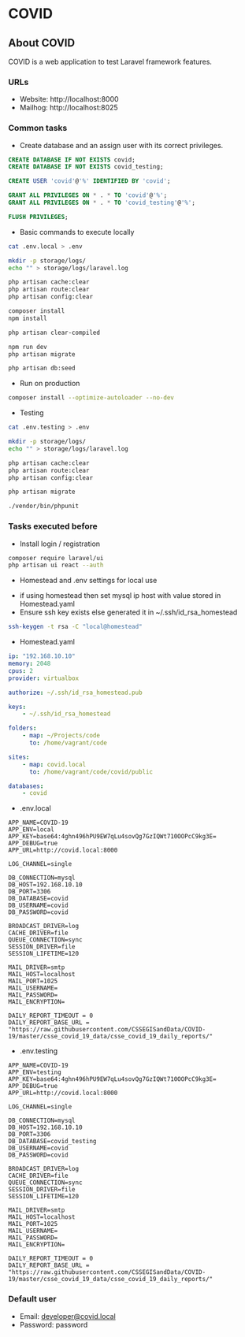 # COVID

## About COVID

COVID is a web application to test Laravel framework features.

### URLs

* Website: http://localhost:8000
* Mailhog: http://localhost:8025

### Common tasks

* Create database and an assign user with its correct privileges.
```sql
CREATE DATABASE IF NOT EXISTS covid;
CREATE DATABASE IF NOT EXISTS covid_testing;

CREATE USER 'covid'@'%' IDENTIFIED BY 'covid';

GRANT ALL PRIVILEGES ON * . * TO 'covid'@'%';
GRANT ALL PRIVILEGES ON * . * TO 'covid_testing'@'%';

FLUSH PRIVILEGES;
```

* Basic commands to execute locally
```bash
cat .env.local > .env

mkdir -p storage/logs/
echo "" > storage/logs/laravel.log

php artisan cache:clear
php artisan route:clear
php artisan config:clear

composer install
npm install

php artisan clear-compiled

npm run dev
php artisan migrate

php artisan db:seed
```

* Run on production
```bash
composer install --optimize-autoloader --no-dev
```

* Testing
```bash
cat .env.testing > .env

mkdir -p storage/logs/
echo "" > storage/logs/laravel.log

php artisan cache:clear
php artisan route:clear
php artisan config:clear

php artisan migrate

./vendor/bin/phpunit
```

### Tasks executed before

* Install login / registration
```bash
composer require laravel/ui
php artisan ui react --auth
```

* Homestead and .env settings for local use
- if using homestead then set mysql ip host with value stored in Homestead.yaml
- Ensure ssh key exists else generated it in ~/.ssh/id_rsa_homestead

```bash
ssh-keygen -t rsa -C "local@homestead"
```

* Homestead.yaml
```yaml
ip: "192.168.10.10"
memory: 2048
cpus: 2
provider: virtualbox

authorize: ~/.ssh/id_rsa_homestead.pub

keys:
    - ~/.ssh/id_rsa_homestead

folders:
    - map: ~/Projects/code
      to: /home/vagrant/code

sites:
    - map: covid.local
      to: /home/vagrant/code/covid/public

databases:
    - covid
```   

* .env.local
```dotenv
APP_NAME=COVID-19
APP_ENV=local
APP_KEY=base64:4ghn496hPU9EW7qLu4sovQg7GzIQWt710OOPcC9kg3E=
APP_DEBUG=true
APP_URL=http://covid.local:8000

LOG_CHANNEL=single

DB_CONNECTION=mysql
DB_HOST=192.168.10.10
DB_PORT=3306
DB_DATABASE=covid
DB_USERNAME=covid
DB_PASSWORD=covid

BROADCAST_DRIVER=log
CACHE_DRIVER=file
QUEUE_CONNECTION=sync
SESSION_DRIVER=file
SESSION_LIFETIME=120

MAIL_DRIVER=smtp
MAIL_HOST=localhost
MAIL_PORT=1025
MAIL_USERNAME=
MAIL_PASSWORD=
MAIL_ENCRYPTION=

DAILY_REPORT_TIMEOUT = 0
DAILY_REPORT_BASE_URL = "https://raw.githubusercontent.com/CSSEGISandData/COVID-19/master/csse_covid_19_data/csse_covid_19_daily_reports/"
```

* .env.testing
```dotenv
APP_NAME=COVID-19
APP_ENV=testing
APP_KEY=base64:4ghn496hPU9EW7qLu4sovQg7GzIQWt710OOPcC9kg3E=
APP_DEBUG=true
APP_URL=http://covid.local:8000

LOG_CHANNEL=single

DB_CONNECTION=mysql
DB_HOST=192.168.10.10
DB_PORT=3306
DB_DATABASE=covid_testing
DB_USERNAME=covid
DB_PASSWORD=covid

BROADCAST_DRIVER=log
CACHE_DRIVER=file
QUEUE_CONNECTION=sync
SESSION_DRIVER=file
SESSION_LIFETIME=120

MAIL_DRIVER=smtp
MAIL_HOST=localhost
MAIL_PORT=1025
MAIL_USERNAME=
MAIL_PASSWORD=
MAIL_ENCRYPTION=

DAILY_REPORT_TIMEOUT = 0
DAILY_REPORT_BASE_URL = "https://raw.githubusercontent.com/CSSEGISandData/COVID-19/master/csse_covid_19_data/csse_covid_19_daily_reports/"
```

### Default user
- Email: developer@covid.local
- Password: password

